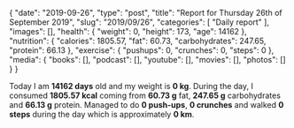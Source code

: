 {
    "date": "2019-09-26",
    "type": "post",
    "title": "Report for Thursday 26th of September 2019",
    "slug": "2019\/09\/26",
    "categories": [
        "Daily report"
    ],
    "images": [],
    "health": {
        "weight": 0,
        "height": 173,
        "age": 14162
    },
    "nutrition": {
        "calories": 1805.57,
        "fat": 60.73,
        "carbohydrates": 247.65,
        "protein": 66.13
    },
    "exercise": {
        "pushups": 0,
        "crunches": 0,
        "steps": 0
    },
    "media": {
        "books": [],
        "podcast": [],
        "youtube": [],
        "movies": [],
        "photos": []
    }
}

Today I am <strong>14162 days</strong> old and my weight is <strong>0 kg</strong>. During the day, I consumed <strong>1805.57 kcal</strong> coming from <strong>60.73 g</strong> fat, <strong>247.65 g</strong> carbohydrates and <strong>66.13 g</strong> protein. Managed to do <strong>0 push-ups</strong>, <strong>0 crunches</strong> and walked <strong>0 steps</strong> during the day which is approximately <strong>0 km</strong>.